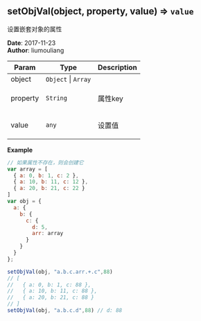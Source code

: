 ## setObjVal(object, property, value) ⇒ <code>value</code>
<p>设置嵌套对象的属性</p>

**Date**: 2017-11-23  
**Author**: liumouliang  

| Param | Type | Description |
| --- | --- | --- |
| object | <code>Object</code> \| <code>Array</code> |  |
| property | <code>String</code> | <p>属性key</p> |
| value | <code>any</code> | <p>设置值</p> |

**Example**  
```javascript
// 如果属性不存在，则会创建它
var array = [
  { a: 0, b: 1, c: 2 },
  { a: 10, b: 11, c: 12 },
  { a: 20, b: 21, c: 22 }
]
var obj = {
  a: {
    b: {
      c: {
        d: 5,
        arr: array
      }
    }
  }
};

setObjVal(obj, "a.b.c.arr.+.c",88)
// [
//   { a: 0, b: 1, c: 88 },
//   { a: 10, b: 11, c: 88 },
//   { a: 20, b: 21, c: 88 }
// ]
setObjVal(obj, "a.b.c.d",88) // d: 88
```

